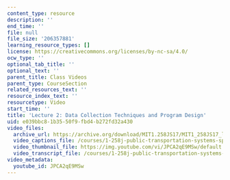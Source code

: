 ```yaml
---
content_type: resource
description: ''
end_time: ''
file: null
file_size: '206357881'
learning_resource_types: []
license: https://creativecommons.org/licenses/by-nc-sa/4.0/
ocw_type: ''
optional_tab_title: ''
optional_text: ''
parent_title: Class Videos
parent_type: CourseSection
related_resources_text: ''
resource_index_text: ''
resourcetype: Video
start_time: ''
title: 'Lecture 2: Data Collection Techniques and Program Design'
uid: e039bbc8-1b35-50f9-fbd4-b272fd32a430
video_files:
  archive_url: https://archive.org/download/MIT1.258JS17/MIT1_258JS17_lec02_300k.mp4
  video_captions_file: /courses/1-258j-public-transportation-systems-spring-2017/ae72f3b666bd55ebabe91c04b268a64b_JPCA2qE9MSw.vtt
  video_thumbnail_file: https://img.youtube.com/vi/JPCA2qE9MSw/default.jpg
  video_transcript_file: /courses/1-258j-public-transportation-systems-spring-2017/ccc3d251029d6fba2246192cf57a0cab_JPCA2qE9MSw.pdf
video_metadata:
  youtube_id: JPCA2qE9MSw
---
```

